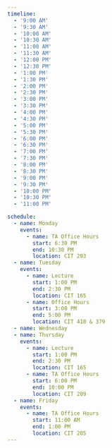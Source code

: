 ```yaml
---
timeline:
  - '9:00 AM'
  - '9:30 AM'
  - '10:00 AM'
  - '10:30 AM'
  - '11:00 AM'
  - '11:30 AM'
  - '12:00 PM'
  - '12:30 PM'
  - '1:00 PM'
  - '1:30 PM'
  - '2:00 PM'
  - '2:30 PM'
  - '3:00 PM'
  - '3:30 PM'
  - '4:00 PM'
  - '4:30 PM'
  - '5:00 PM'
  - '5:30 PM'
  - '6:00 PM'
  - '6:30 PM'
  - '7:00 PM'
  - '7:30 PM'
  - '8:00 PM'
  - '8:30 PM'
  - '9:00 PM'
  - '9:30 PM'
  - '10:00 PM'
  - '10:30 PM'
  - '11:00 PM'

schedule:
  - name: Monday
    events:
      - name: TA Office Hours
        start: 6:30 PM
        end: 10:30 PM
        location: CIT 203
  - name: Tuesday
    events:
      - name: Lecture
        start: 1:00 PM
        end: 2:30 PM
        location: CIT 165
      - name: Office Hours
        start: 3:00 PM
        end: 5:00 PM
        location: CIT 410 & 379
  - name: Wednesday
  - name: Thursday
    events:
      - name: Lecture
        start: 1:00 PM
        end: 2:30 PM
        location: CIT 165
      - name: TA Office Hours
        start: 6:00 PM
        end: 10:00 PM
        location: CIT 209
  - name: Friday
    events:
      - name: TA Office Hours
        start: 11:00 AM
        end: 1:00 PM
        location: CIT 205
---
```

